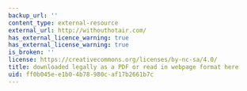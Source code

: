 ```yaml
---
backup_url: ''
content_type: external-resource
external_url: http://withouthotair.com/
has_external_licence_warning: true
has_external_license_warning: true
is_broken: ''
license: https://creativecommons.org/licenses/by-nc-sa/4.0/
title: downloaded legally as a PDF or read in webpage format here
uid: ff0b045e-e1b0-4b78-980c-af17b2661b7c
---
```

